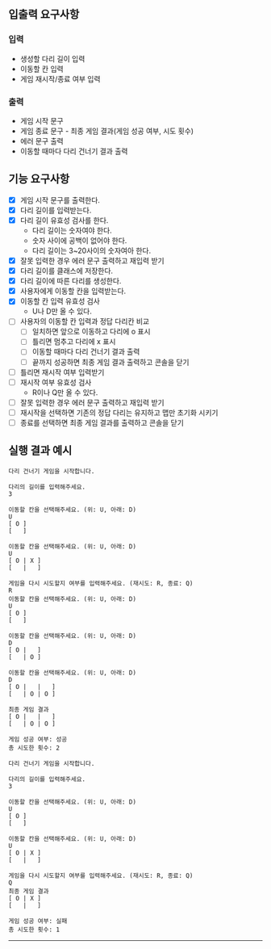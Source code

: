## 입출력 요구사항 

### 입력

* 생성할 다리 길이 입력
* 이동할 칸 입력
* 게임 재시작/종료 여부 입력

### 출력

* 게임 시작 문구
* 게임 종료 문구 - 최종 게임 결과(게임 성공 여부, 시도 횟수)
* 에러 문구 출력
* 이동할 때마다 다리 건너기 결과 출력

## 기능 요구사항

- [x] 게임 시작 문구를 출력한다.
- [x] 다리 길이를 입력받는다.
- [x] 다리 길이 유효성 검사를 한다.
  * 다리 길이는 숫자여야 한다.
  * 숫자 사이에 공백이 없어야 한다.
  * 다리 길이는 3~20사이의 숫자여아 한다.
- [x] 잘못 입력한 경우 에러 문구 출력하고 재입력 받기
- [x] 다리 길이를 클래스에 저장한다.
- [x] 다리 길이에 따른 다리를 생성한다.
- [x] 사용자에게 이동할 칸을 입력받는다.
- [x] 이동할 칸 입력 유효성 검사
  * U나 D만 올 수 있다.
- [ ] 사용자의 이동할 칸 입력과 정답 다리칸 비교
  - [ ] 일치하면 앞으로 이동하고 다리에 o 표시
  - [ ] 틀리면 멈추고 다리에 x 표시
  - [ ] 이동할 때마다 다리 건너기 결과 출력
  - [ ] 끝까지 성공하면 최종 게임 결과 출력하고 콘솔을 닫기
- [ ] 틀리면 재시작 여부 입력받기
- [ ] 재시작 여부 유효성 검사
  * R이나 Q만 올 수 있다.
- [ ] 잘못 입력한 경우 에러 문구 출력하고 재입력 받기
- [ ] 재시작을 선택하면 기존의 정답 다리는 유지하고 맵만 초기화 시키기
- [ ] 종료를 선택하면 최종 게임 결과를 출력하고 콘솔을 닫기

## 실행 결과 예시
```
다리 건너기 게임을 시작합니다.

다리의 길이를 입력해주세요.
3

이동할 칸을 선택해주세요. (위: U, 아래: D)
U
[ O ]
[   ]

이동할 칸을 선택해주세요. (위: U, 아래: D)
U
[ O | X ]
[   |   ]

게임을 다시 시도할지 여부를 입력해주세요. (재시도: R, 종료: Q)
R
이동할 칸을 선택해주세요. (위: U, 아래: D)
U
[ O ]
[   ]

이동할 칸을 선택해주세요. (위: U, 아래: D)
D
[ O |   ]
[   | O ]

이동할 칸을 선택해주세요. (위: U, 아래: D)
D
[ O |   |   ]
[   | O | O ]

최종 게임 결과
[ O |   |   ]
[   | O | O ]

게임 성공 여부: 성공
총 시도한 횟수: 2
```

```
다리 건너기 게임을 시작합니다.

다리의 길이를 입력해주세요.
3

이동할 칸을 선택해주세요. (위: U, 아래: D)
U
[ O ]
[   ]

이동할 칸을 선택해주세요. (위: U, 아래: D)
U
[ O | X ]
[   |   ]

게임을 다시 시도할지 여부를 입력해주세요. (재시도: R, 종료: Q)
Q
최종 게임 결과
[ O | X ]
[   |   ]

게임 성공 여부: 실패
총 시도한 횟수: 1
```

---